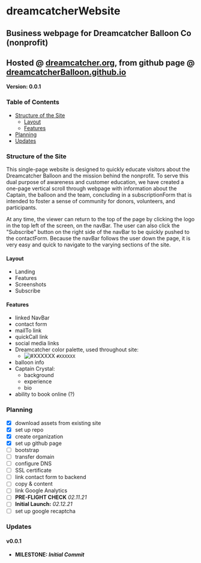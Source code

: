 # dreamcatcherWebsite
## Business webpage for Dreamcatcher Balloon Co (nonprofit)
## Hosted @ [dreamcatcher.org](https://dreamcatcher.org), from github page @ [dreamcatcherBalloon.github.io](https://dreamcatcherBalloon.github.io)

**Version: 0.0.1**

### Table of Contents
* [Structure of the Site](#structure-of-the-site)
    * [Layout](#layout)
    * [Features](#features)
* [Planning](#planning)
* [Updates](#updates)


### Structure of the Site
This single-page website is designed to quickly educate visitors about the Dreamcatcher Balloon and the mission behind the nonprofit. To serve this dual purpose of awareness and customer education, we have created a one-page vertical scroll through webpage with information about the Captain, the balloon and the team, concluding in a subscriptionForm that is intended to foster a sense of community for donors, volunteers, and participants.

At any time, the viewer can return to the top of the page by clicking the logo in the top left of the screen, on the navBar. The user can also click the "Subscribe" button on the right side of the navBar to be quickly pushed to the contactForm. Because the navBar follows the user down the page, it is very easy and quick to navigate to the varying sections of the site.

#### Layout
* Landing
* Features
* Screenshots
* Subscribe

#### Features
* linked NavBar
* contact form
* mailTo link
* quickCall link
* social media links
* Dreamcatcher color palette, used throughout site:
	- ![#XXXXXX](https://placehold.it/15/XXXXX/000000?text=+) `#XXXXXX`
* balloon info
* Captain Crystal:
  * background
  * experience
  * bio
* ability to book online (?)

### Planning
- [x] download assets from existing site
- [x] set up repo
- [x] create organization
- [x] set up github page
- [ ] bootstrap
- [ ] transfer domain
- [ ] configure DNS
- [ ] SSL certificate
- [ ] link contact form to backend
- [ ] copy & content
- [ ] link Google Analytics
- [ ] **PRE-FLIGHT CHECK** _02.11.21_
- [ ] **Initial Launch:** _02.12.21_
- [ ] set up google recaptcha

### Updates
#### v0.0.1
* **MILESTONE: *Initial Commit***
